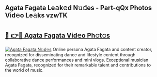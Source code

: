 ## Agata Fagata Le𝚊k𝚎d N𝚞𝚍es - Part-qQx Photos Vid𝚎o Le𝚊ks vzwTK

# <h2><a href="http://fbd6qwz.evod.top/?m=Agata+Fagata">🔗 👉🔴 Agata Fagata Vid𝚎o Ph𝚘t𝚘s</a></h2>

[![Agata Fagata N𝚞d𝚎s](https://i.imgur.com/8V9OHl7.gif)](http://fbd6qwz.evod.top/?m=Agata+Fagata)
Online persona Agata Fagata and content creator, recognized for disseminating dance and lifestyle content through collaborative dance performances and mini vlogs. Exceptional musician Agata Fagata, recognized for their remarkable talent and contributions to the world of music. 
